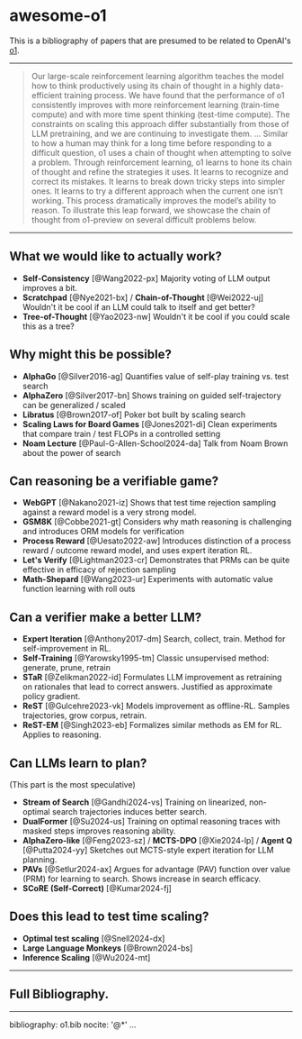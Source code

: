 # awesome-o1

This is a bibliography of papers that are presumed to be related to OpenAI's [o1](https://openai.com/index/learning-to-reason-with-llms/).


---

> Our large-scale reinforcement learning algorithm teaches the model how to think productively using its chain of thought in a highly data-efficient training process.
> We have found that the performance of o1 consistently improves with more reinforcement learning (train-time compute) and with more time spent thinking (test-time compute).
> The constraints on scaling this approach differ substantially from those of LLM pretraining, and we are continuing to investigate them.
>...
> Similar to how a human may think for a long time before responding to a difficult question, o1 uses a chain of thought when attempting to solve a problem.
> Through reinforcement learning, o1 learns to hone its chain of thought and refine the strategies it uses.
> It learns to recognize and correct its mistakes. It learns to break down tricky steps into simpler ones.
> It learns to try a different approach when the current one isn’t working. This process dramatically improves the model’s ability to reason.
> To illustrate this leap forward, we showcase the chain of thought from o1-preview on several difficult problems below.



---

## What we would like to actually work?

* **Self-Consistency** [@Wang2022-px]
Majority voting of LLM output improves a bit.
* **Scratchpad** [@Nye2021-bx] / **Chain-of-Thought** [@Wei2022-uj]
Wouldn't it be cool if an LLM could talk to itself and get better?
* **Tree-of-Thought** [@Yao2023-nw]
Wouldn't it be cool if you could scale this as a tree?

## Why might this be possible?

* **AlphaGo** [@Silver2016-ag]
Quantifies value of self-play training vs. test search
* **AlphaZero** [@Silver2017-bn]
Shows training on guided self-trajectory can be generalized / scaled
* **Libratus** [@Brown2017-of]
Poker bot built by scaling search
* **Scaling Laws for Board Games** [@Jones2021-di]
Clean experiments that compare train / test FLOPs in a controlled setting
* **Noam Lecture** [@Paul-G-Allen-School2024-da]
Talk from Noam Brown about the power of search

## Can reasoning be a verifiable game?

* **WebGPT** [@Nakano2021-iz]
Shows that test time rejection sampling against a reward model is a very strong model.
* **GSM8K** [@Cobbe2021-gt]
Considers why math reasoning is challenging and introduces ORM models for verification
* **Process Reward** [@Uesato2022-aw]
Introduces distinction of a process reward / outcome reward model, and uses expert iteration RL.
* **Let's Verify** [@Lightman2023-cr]
Demonstrates that PRMs can be quite effective in efficacy of rejection sampling
* **Math-Shepard** [@Wang2023-ur]
Experiments with automatic value function learning with roll outs

## Can a verifier make a better LLM?

* **Expert Iteration** [@Anthony2017-dm]
Search, collect, train. Method for self-improvement in RL.
* **Self-Training** [@Yarowsky1995-tm]
Classic unsupervised method: generate, prune, retrain
* **STaR** [@Zelikman2022-id]
Formulates LLM improvement as retraining on rationales that lead to correct answers. Justified as approximate policy gradient.
* **ReST** [@Gulcehre2023-vk]
Models improvement as offline-RL. Samples trajectories, grow corpus, retrain.
* **ReST-EM** [@Singh2023-eb]
Formalizes similar methods as EM for RL. Applies to reasoning.

## Can LLMs learn to plan?

(This part is the most speculative)

* **Stream of Search** [@Gandhi2024-vs]
Training on linearized, non-optimal search trajectories induces better search.
* **DualFormer** [@Su2024-us]
Training on optimal reasoning traces with masked steps improves reasoning ability.
* **AlphaZero-like** [@Feng2023-sz] / **MCTS-DPO** [@Xie2024-lp] / **Agent Q** [@Putta2024-yy]
Sketches out MCTS-style expert iteration for LLM planning.
* **PAVs** [@Setlur2024-ax]
Argues for advantage (PAV) function over value (PRM) for learning to search. Shows increase in search efficacy.
* **SCoRE (Self-Correct)** [@Kumar2024-fj]


## Does this lead to test time scaling?

* **Optimal test scaling** [@Snell2024-dx]
* **Large Language Monkeys** [@Brown2024-bs]
* **Inference Scaling** [@Wu2024-mt]


---

## Full Bibliography.

---
bibliography: o1.bib
nocite: '@*'
...
